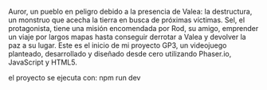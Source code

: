 Auror, un pueblo en peligro debido a la presencia de Valea: la destructura, un monstruo que acecha la tierra en busca de próximas víctimas. Sel, el protagonista, tiene una misión encomendada por Rod, su amigo, emprender un viaje por largos mapas hasta conseguir derrotar a Valea y devolver la paz a su lugar. Este es el inicio de mi proyecto GP3, un videojuego planteado, desarrollado y diseñado desde cero utilizando Phaser.io, JavaScript y HTML5. 

el proyecto se ejecuta con: npm run dev
